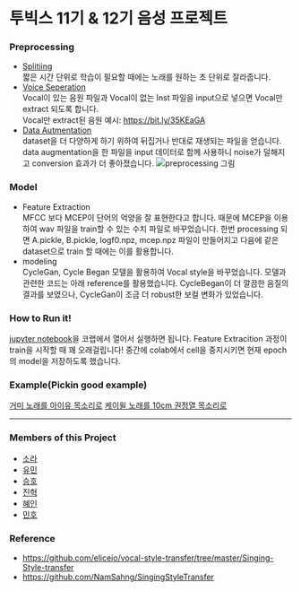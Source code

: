 # 투빅스 11기 & 12기 음성 프로젝트 

### Preprocessing
- [Splitiing](https://github.com/sora-12/Tobigs_music_project/blob/master/Preprocessing/time_cutting.ipynb)
  <br>짧은 시간 단위로 학습이 필요할 때에는 노래를 원하는 초 단위로 잘라줍니다.
- [Voice Seperation](https://github.com/sora-12/Tobigs_music_project/blob/master/Preprocessing/Vocal_Separation_JH.ipynb)
  <br>Vocal이 있는 음원 파일과 Vocal이 없는 Inst 파일을 input으로 넣으면 Vocal만 extract 되도록 합니다.
   <br> Vocal만 extract된 음원 예시: https://bit.ly/35KEaGA
- [Data Autmentation](https://github.com/sora-12/Tobigs_music_project/blob/master/Preprocessing/data_augmentation.ipynb)
   <br> dataset을 더 다양하게 하기 위하여 뒤집거나 반대로 재생되는 파일을 얻습니다. data augmentation을 한 파일을 input 데이터로 함께 사용하니 noise가 덜해지고 conversion 효과가 더 좋아졌습니다.
![preprocessing 그림](https://github.com/sora-12/Tobigs_music_project/blob/master/aug_pic.png)

### Model
- Feature Extraction
<br> MFCC 보다 MCEP이 단어의 억양을 잘 표현한다고 합니다. 때문에 MCEP을 이용하여 wav 파일을 train할 수 있는 수치 파일로 바꾸었습니다. 한번 processing 되면 A.pickle, B.pickle, logf0.npz, mcep.npz 파일이 만들어지고 다음에 같은 dataset으로 train 할 때에는 이를 활용합니다.
- modeling
<br> CycleGan, Cycle Began 모델을 활용하여 Vocal style을 바꾸었습니다. 모델과 관련한 코드는 아래 reference를 활용했습니다. CycleBegan이 더 깔끔한 음질의 결과를 보였으나, CycleGan이 조금 더 robust한 보컬 변화가 있었습니다.

### How to Run it!
[jupyter notebook](https://github.com/sora-12/Tobigs_music_project/blob/master/Vocal_Style_Transfer.ipynb)을 코랩에서 열어서 실행하면 됩니다. Feature Extracition 과정이 train을 시작할 때 꽤 오래걸립니다! 중간에 colab에서 cell을 중지시키면 현재 epoch의 model을 저장하도록 했습니다.

### Example(Pickin good example)
[거미 노래를 아이유 목소리로](https://drive.google.com/file/d/1K91OiGdTp8S6-mM0UgnZ0SXqEZBMhDDz/view?usp=sharing)
[케이윌 노래를 10cm 권정열 목소리로](https://drive.google.com/file/d/1djsn1H-AdOCq0EYc3q9w0Zn8kvAaFGxS/view?usp=sharing)

---
### Members of this Project

- [소라](https://github.com/sora-12)
- [유민](https://github.com/rhawl97)
- [승호](https://github.com/smothly)
- [진혁](https://github.com/ParkJinHyeock)
- [혜인](https://github.com/hyennneee)
- [민호](https://github.com/dizwe)

### Reference
- https://github.com/eliceio/vocal-style-transfer/tree/master/Singing-Style-transfer
- https://github.com/NamSahng/SingingStyleTransfer
